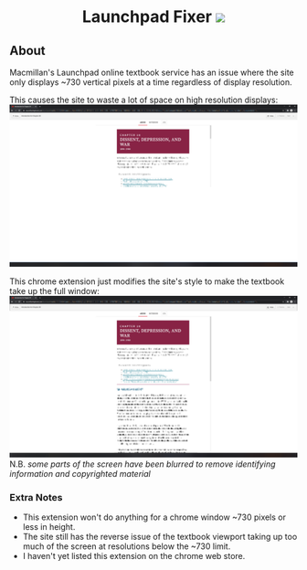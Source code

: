 <div align="center">
	<h1>Launchpad Fixer <img src="./icons/icon128.png"></h1>
</div>

## About
Macmillan's Launchpad online textbook service has an issue where the site only displays ~730 vertical pixels at a time regardless of display resolution. 

This causes the site to waste a lot of space on high resolution displays:
<img src="./assets/example2.png">

This chrome extension just modifies the site's style to make the textbook take up the full window:
<img src="./assets/example1.png">
N.B. *some parts of the screen have been blurred to remove identifying information and copyrighted material*

### Extra Notes
- This extension won't do anything for a chrome window ~730 pixels or less in height.
- The site still has the reverse issue of the textbook viewport taking up too much of the screen at resolutions below the ~730 limit.
- I haven't yet listed this extension on the chrome web store.